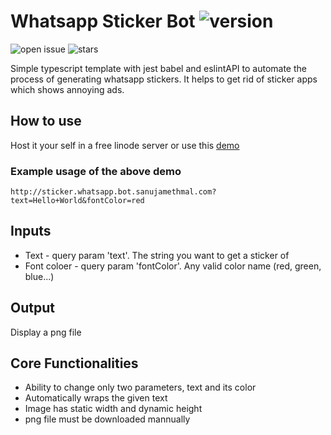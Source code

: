 # Whatsapp Sticker Bot ![version](https://img.shields.io/github/v/release/methmal66/whatsapp-sticker-bot)
![open issue](https://img.shields.io/github/issues-raw/methmal66/whatsapp-sticker-bot)
![stars](https://img.shields.io/github/stars/methmal66/whatsapp-sticker-bot?style=plastic)

Simple typescript template with jest babel and eslintAPI to automate the process of generating whatsapp stickers. It helps to get rid of sticker apps which shows annoying ads.

## How to use
Host it your self in a free linode server or use this [demo](http://sticker.whatsapp.bot.sanujamethmal.com)

### Example usage of the above demo
`http://sticker.whatsapp.bot.sanujamethmal.com?text=Hello+World&fontColor=red`
## Inputs
- Text - query param 'text'. The string you want to get a sticker of
- Font coloer - query param 'fontColor'. Any valid color name (red, green, blue...)

## Output
Display a png file

## Core Functionalities
- Ability to change only two parameters, text and its color
- Automatically wraps the given text
- Image has static width and dynamic height
- png file must be downloaded mannually
